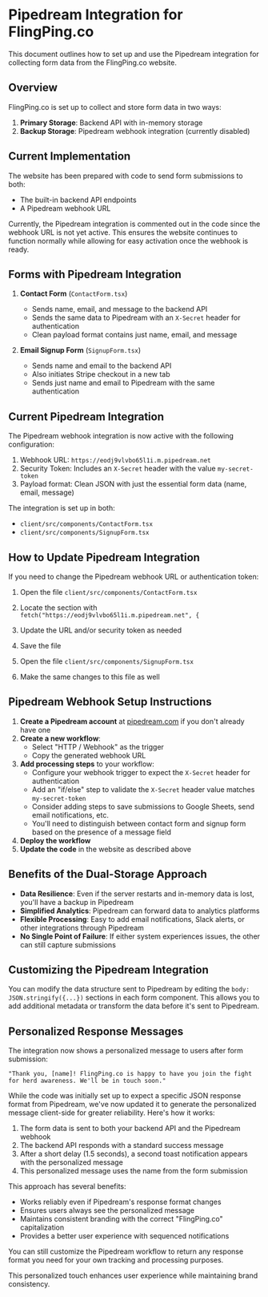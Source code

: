 # Pipedream Integration for FlingPing.co

This document outlines how to set up and use the Pipedream integration for collecting form data from the FlingPing.co website.

## Overview

FlingPing.co is set up to collect and store form data in two ways:

1. **Primary Storage**: Backend API with in-memory storage
2. **Backup Storage**: Pipedream webhook integration (currently disabled)

## Current Implementation

The website has been prepared with code to send form submissions to both:
- The built-in backend API endpoints
- A Pipedream webhook URL

Currently, the Pipedream integration is commented out in the code since the webhook URL is not yet active. This ensures the website continues to function normally while allowing for easy activation once the webhook is ready.

## Forms with Pipedream Integration

1. **Contact Form** (`ContactForm.tsx`)
   - Sends name, email, and message to the backend API
   - Sends the same data to Pipedream with an `X-Secret` header for authentication
   - Clean payload format contains just name, email, and message

2. **Email Signup Form** (`SignupForm.tsx`)
   - Sends name and email to the backend API
   - Also initiates Stripe checkout in a new tab
   - Sends just name and email to Pipedream with the same authentication

## Current Pipedream Integration

The Pipedream webhook integration is now active with the following configuration:

1. Webhook URL: `https://eodj9vlvbo65l1i.m.pipedream.net`
2. Security Token: Includes an `X-Secret` header with the value `my-secret-token` 
3. Payload format: Clean JSON with just the essential form data (name, email, message)

The integration is set up in both:
- `client/src/components/ContactForm.tsx`  
- `client/src/components/SignupForm.tsx`

## How to Update Pipedream Integration

If you need to change the Pipedream webhook URL or authentication token:

1. Open the file `client/src/components/ContactForm.tsx`
2. Locate the section with `fetch("https://eodj9vlvbo65l1i.m.pipedream.net", {`
3. Update the URL and/or security token as needed
4. Save the file

5. Open the file `client/src/components/SignupForm.tsx`
6. Make the same changes to this file as well

## Pipedream Webhook Setup Instructions

1. **Create a Pipedream account** at [pipedream.com](https://pipedream.com) if you don't already have one
2. **Create a new workflow**:
   - Select "HTTP / Webhook" as the trigger
   - Copy the generated webhook URL
3. **Add processing steps** to your workflow:
   - Configure your webhook trigger to expect the `X-Secret` header for authentication
   - Add an "if/else" step to validate the `X-Secret` header value matches `my-secret-token`
   - Consider adding steps to save submissions to Google Sheets, send email notifications, etc.
   - You'll need to distinguish between contact form and signup form based on the presence of a message field
4. **Deploy the workflow**
5. **Update the code** in the website as described above

## Benefits of the Dual-Storage Approach

- **Data Resilience**: Even if the server restarts and in-memory data is lost, you'll have a backup in Pipedream
- **Simplified Analytics**: Pipedream can forward data to analytics platforms
- **Flexible Processing**: Easy to add email notifications, Slack alerts, or other integrations through Pipedream
- **No Single Point of Failure**: If either system experiences issues, the other can still capture submissions

## Customizing the Pipedream Integration

You can modify the data structure sent to Pipedream by editing the `body: JSON.stringify({...})` sections in each form component. This allows you to add additional metadata or transform the data before it's sent to Pipedream.

## Personalized Response Messages

The integration now shows a personalized message to users after form submission:

```
"Thank you, [name]! FlingPing.co is happy to have you join the fight for herd awareness. We'll be in touch soon."
```

While the code was initially set up to expect a specific JSON response format from Pipedream, we've now updated it to generate the personalized message client-side for greater reliability. Here's how it works:

1. The form data is sent to both your backend API and the Pipedream webhook
2. The backend API responds with a standard success message
3. After a short delay (1.5 seconds), a second toast notification appears with the personalized message
4. This personalized message uses the name from the form submission

This approach has several benefits:
- Works reliably even if Pipedream's response format changes
- Ensures users always see the personalized message
- Maintains consistent branding with the correct "FlingPing.co" capitalization
- Provides a better user experience with sequenced notifications

You can still customize the Pipedream workflow to return any response format you need for your own tracking and processing purposes.

This personalized touch enhances user experience while maintaining brand consistency.